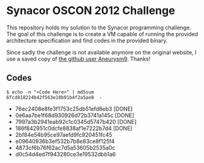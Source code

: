 # Synacor OSCON 2012 Challenge

This repository holds my solution to the Synacor programming challenge. The goal
of this challenge is to create a VM capable of running the provided architecture
specification and find codes in the provided binary.

Since sadly the challenge is not available anymore on the original website, I
use a saved copy of [the github user Aneurysm9](https://github.com/Aneurysm9/vm_challenge).
Thanks!

## Codes

```console
$ echo -n "<Code Here>" | md5sum
6fcd818224b42f563e10b91b4f2a5ae8  -
```

- 76ec2408e8fe3f1753c25db51efd8eb3 [DONE]
- 0e6aa7be1f68d930926d72b3741a145c [DONE]
- 7997a3b2941eab92c1c0345d5747b420 [DONE]
- 186f842951c0dcfe8838af1e7222b7d4 [DONE]
- 2bf84e54b95ce97aefd9fc920451fc45
- e09640936b3ef532b7b8e83ce8f125f4
- 4873cf6b76f62ac7d5a53605b2535a0c
- d0c54d4ed7f943280ce3e19532dbb1a6